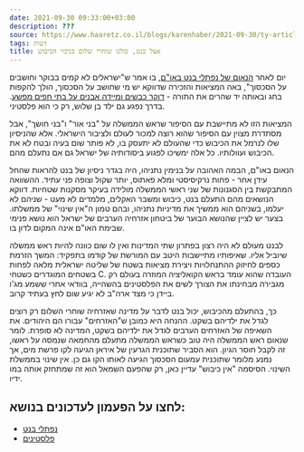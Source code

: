 ```yaml
---
date: 2021-09-30 09:33:00+03:00
description: ???
source: https://www.haaretz.co.il/blogs/karenhaber/2021-09-30/ty-article/0000017f-f8ff-d318-afff-fbffed970000
tags: דעות
title: אצל בנט, כולנו שוחרי שלום בניכוי הכיבוש
---
```


יום לאחר [הנאום של נפתלי בנט באו"ם](/news/politics/2021-09-27/ty-article/0000017f-e5ac-d97e-a37f-f7edf09d0000), בו אמר ש"ישראלים לא קמים בבוקר וחושבים על הסכסוך", באה המציאות והזכירה שדווקא יש מי שחושב על הסכסוך, הולך להקפות בחג ובאותה יד שהרים את התורה - [דוקר כבשים ומיידה אבנים על בתי חפים מפשע](/news/politics/2021-09-28/ty-article/.premium/0000017f-e7ec-dea7-adff-f7ffff850000). בדרך נפגע גם ילד בן שלוש, רק כי הוא פלסטיני. 

המציאות הזו לא מתיישבת עם הסיפור שראש הממשלה על "בני אור" ו"בני חושך", אבל מסתדרת מצוין עם הסיפור שהוא רוצה למכור לעולם ולציבור הישראלי. אלא שהניסיון שלו לנרמל את הכיבוש כדי שהעולם לא יתעסק בו, לא פותר שום בעיה ובטח לא את הכיבוש ועוולותיו. כל אלה ימשיכו לפגוע ביסודותיה של ישראל גם אם נתעלם מהם. 

הנאום באו"ם, הבמה האהובה על בנימין נתניהו, היה בגדר ניסיון של בנט להראות שהחל עידן אחר - פחות נרקיסיסטי ומלא פאתוס, יותר שקול וצופה פני עתיד. ההשוואה המתבקשת בין הסגנונות של שני ראשי הממשלה מולידה בעיקר מסקנות שטחיות. דווקא הנושאים מהם התעלם בנט, כיבוש ומשבר האקלים, מלמדים לא מעט - שניהם לא יעלמו, בשניהם הוא ממשיך את מדיניות נתניהו, ובהם טמון ה"אין שינוי" של ממשלתו. בצער יש לציין שהנושא הבוער של ביטחון אזרחיה הערבים של ישראל הוא נושא פנימי שבימת האו"ם אינה המקום לדון בו. 

לבנט מעולם לא היה רצון בפתרון שתי המדינות ואין לו שום כוונה להיות ראש ממשלה שיוביל אליו. שאיפותיו מתיישבות היטב עם המורשת של קודמו בתפקיד: המשך הזרמת כספים לחיזוק ההתנחלויות ויצירת מציאות בשטח של שליטה ישראלית מלאה לפחות בשטחים המוגדרים כשטחי C. העובדה שהוא עומד בראש הקואליציה המוזרה בעולם רק מגבירה מבחינתו את הצורך לשים את הפלסטינים בהשהייה, בוודאי אחרי ששמע מג'ו ביידן כי מצד ארה"ב לא יגיע שום לחץ בעתיד קרוב. 

כך, בהתעלם מהכיבוש, יכול בנט לדבר על מדינה שאזרחיה שוחרי השלום רק רוצים לגדל את ילדיהם בשקט. ההנחה היא כמובן ש"האזרחים" עבורו הם היהודים. את השאיפה של האזרחים הערבים לגדל את ילדיהם בשקט, המדינה לא סופרת. לומר שנאום ראש הממשלה היה טוב כשראש הממשלה מתעלם מהחמאה שנמסה על ראשו, זה לקבל חוסר הגיון. הוא הסביר שתוכנית הגרעין של איראן הגיעה לקו פרשת מים, אך נמנע מלומר שתוכנית עמעום הסכסוך הגיעה לאותו הקו גם כן. אין שינוי בממשלת השינוי. הסיסמה "אין כיבוש" עדיין כאן, רק שהפעם השמאל הוא זה שמתחזק אותה במו ידיו.

לחצו על הפעמון לעדכונים בנושא:
------------------------------

* [נפתלי בנט](/ty-tag/naftalibennett-0000017f-da36-d249-ab7f-fbf659430000)
* [פלסטינים](https://www.themarker.com/ty-tag/0000017f-da2d-dea8-a77f-de6fa5fe0000)